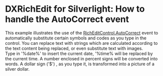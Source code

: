 # DXRichEdit for Silverlight: How to handle the AutoCorrect event


<p>This example illustrates the use of the <u>RichEditControl.AutoCorrect</u> event to automatically substitute certain symbols and codes as you type in the control. You can replace text with strings which are calculated according to the text content being replaced, or even substitute text with images.<br />
Type in '%date%' to insert the current date, '%time% will be replaced by the current time. A number enclosed in percent signs will be converted into words. A dollar sign ('$') , as you type it, is transformed into a picture of a silver dollar.</p><p><br />
</p><br />


<br/>


